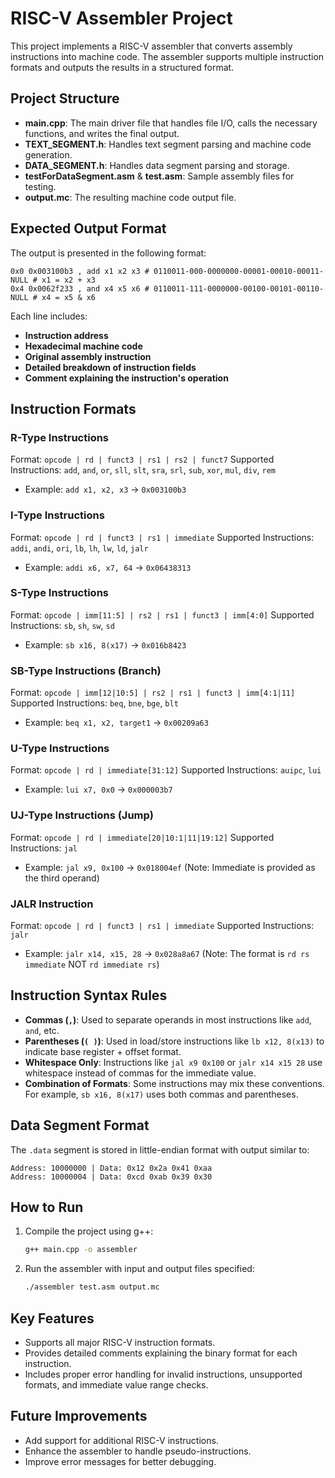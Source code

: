 # RISC-V Assembler Project

This project implements a RISC-V assembler that converts assembly instructions into machine code. The assembler supports multiple instruction formats and outputs the results in a structured format. 

## Project Structure
- **main.cpp**: The main driver file that handles file I/O, calls the necessary functions, and writes the final output.
- **TEXT_SEGMENT.h**: Handles text segment parsing and machine code generation.
- **DATA_SEGMENT.h**: Handles data segment parsing and storage.
- **testForDataSegment.asm** & **test.asm**: Sample assembly files for testing.
- **output.mc**: The resulting machine code output file.

## Expected Output Format
The output is presented in the following format:
```
0x0 0x003100b3 , add x1 x2 x3 # 0110011-000-0000000-00001-00010-00011-NULL # x1 = x2 + x3
0x4 0x0062f233 , and x4 x5 x6 # 0110011-111-0000000-00100-00101-00110-NULL # x4 = x5 & x6
```
Each line includes:
- **Instruction address**
- **Hexadecimal machine code**
- **Original assembly instruction**
- **Detailed breakdown of instruction fields**
- **Comment explaining the instruction's operation**

## Instruction Formats
### R-Type Instructions
Format: `opcode | rd | funct3 | rs1 | rs2 | funct7`
Supported Instructions: `add`, `and`, `or`, `sll`, `slt`, `sra`, `srl`, `sub`, `xor`, `mul`, `div`, `rem`
- Example: `add x1, x2, x3` → `0x003100b3`

### I-Type Instructions
Format: `opcode | rd | funct3 | rs1 | immediate`
Supported Instructions: `addi`, `andi`, `ori`, `lb`, `lh`, `lw`, `ld`, `jalr`
- Example: `addi x6, x7, 64` → `0x06438313`

### S-Type Instructions
Format: `opcode | imm[11:5] | rs2 | rs1 | funct3 | imm[4:0]`
Supported Instructions: `sb`, `sh`, `sw`, `sd`
- Example: `sb x16, 8(x17)` → `0x016b8423`

### SB-Type Instructions (Branch)
Format: `opcode | imm[12|10:5] | rs2 | rs1 | funct3 | imm[4:1|11]`
Supported Instructions: `beq`, `bne`, `bge`, `blt`
- Example: `beq x1, x2, target1` → `0x00209a63`

### U-Type Instructions
Format: `opcode | rd | immediate[31:12]`
Supported Instructions: `auipc`, `lui`
- Example: `lui x7, 0x0` → `0x000003b7`

### UJ-Type Instructions (Jump)
Format: `opcode | rd | immediate[20|10:1|11|19:12]`
Supported Instructions: `jal`
- Example: `jal x9, 0x100` → `0x018004ef` (Note: Immediate is provided as the third operand)

### JALR Instruction
Format: `opcode | rd | funct3 | rs1 | immediate`
Supported Instructions: `jalr`
- Example: `jalr x14, x15, 28` → `0x028a8a67` (Note: The format is `rd rs immediate` NOT `rd immediate rs`)

## Instruction Syntax Rules
- **Commas (` , `)**: Used to separate operands in most instructions like `add`, `and`, etc.
- **Parentheses (`( )`)**: Used in load/store instructions like `lb x12, 8(x13)` to indicate base register + offset format.
- **Whitespace Only**: Instructions like `jal x9 0x100` or `jalr x14 x15 28` use whitespace instead of commas for the immediate value.
- **Combination of Formats**: Some instructions may mix these conventions. For example, `sb x16, 8(x17)` uses both commas and parentheses.

## Data Segment Format
The `.data` segment is stored in little-endian format with output similar to:
```
Address: 10000000 | Data: 0x12 0x2a 0x41 0xaa 
Address: 10000004 | Data: 0xcd 0xab 0x39 0x30 
```

## How to Run
1. Compile the project using g++:
   ```bash
   g++ main.cpp -o assembler
   ```
2. Run the assembler with input and output files specified:
   ```bash
   ./assembler test.asm output.mc
   ```

## Key Features
- Supports all major RISC-V instruction formats.
- Provides detailed comments explaining the binary format for each instruction.
- Includes proper error handling for invalid instructions, unsupported formats, and immediate value range checks.

## Future Improvements
- Add support for additional RISC-V instructions.
- Enhance the assembler to handle pseudo-instructions.
- Improve error messages for better debugging.

